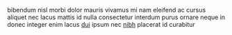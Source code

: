 bibendum nisl morbi dolor mauris vivamus mi nam eleifend ac cursus aliquet nec
lacus mattis id nulla consectetur interdum purus ornare neque in donec integer
enim lacus [dui](generated_webpages/proin1.md) ipsum nec
[nibh](generated_webpages/sed14.md) placerat id curabitur